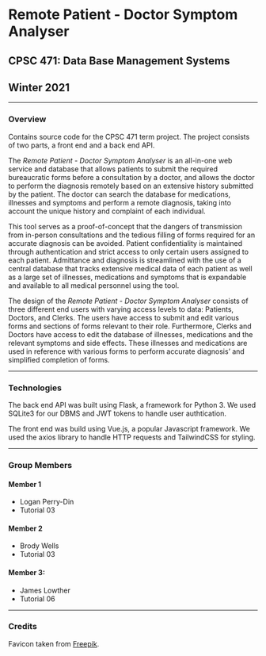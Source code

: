 # Remote Patient - Doctor Symptom Analyser

## CPSC 471: Data Base Management Systems
## Winter 2021

***
### Overview
Contains source code for the CPSC 471 term project. The project consists of two parts, a front end and a back end API.

The *Remote Patient - Doctor Symptom Analyser* is an all-in-one web service and database that allows patients to submit the required bureaucratic forms before a consultation by a doctor, and allows the doctor to perform the diagnosis remotely based on an extensive history submitted by the patient. The doctor can search the database for medications, illnesses and symptoms and perform a remote diagnosis, taking into account the unique history and complaint of each individual.

This tool serves as a proof-of-concept that the dangers of transmission from in-person consultations and the tedious filling of forms required for an accurate diagnosis can be avoided. Patient confidentiality is maintained through authentication and strict access to only certain users assigned to each patient. Admittance and diagnosis is streamlined with the use of a central database that tracks extensive medical data of each patient as well as a large set of illnesses, medications and symptoms that is expandable and available to all medical personnel using the tool.

The design of the *Remote Patient - Doctor Symptom Analyser* consists of three different end users with varying access levels to data: Patients, Doctors, and Clerks. The users have access to submit and edit various forms and sections of forms relevant to their role. Furthermore, Clerks and Doctors have access to edit the database of illnesses, medications and the relevant symptoms and side effects. These illnesses and medications are used in reference with various forms to perform accurate diagnosis’ and simplified completion of forms.

***

### Technologies
The back end API was built using Flask, a framework for Python 3. We used SQLite3 for our DBMS and JWT tokens to handle user authtication.

The front end was build using Vue.js, a popular Javascript framework. We used the axios library to handle HTTP requests and TailwindCSS for styling.

***
### Group Members
#### Member 1
* Logan Perry-Din
* Tutorial 03

#### Member 2
* Brody Wells
* Tutorial 03

#### Member 3:
* James Lowther
* Tutorial 06

***
### Credits
Favicon taken from [Freepik](https://www.freepik.com).
